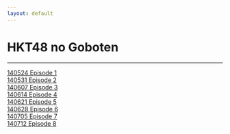```yaml
---
layout: default
---
```


<h1>HKT48 no Goboten</h1>
<hr>

<a href="./140524.html">140524 Episode 1</a><br>
<a href="./140531.html">140531 Episode 2</a><br>
<a href="./140607.html">140607 Episode 3</a><br>
<a href="./140614.html">140614 Episode 4</a><br>
<a href="./140621.html">140621 Episode 5</a><br>
<a href="./140628.html">140628 Episode 6</a><br>
<a href="./140705.html">140705 Episode 7</a><br>
<a href="./140712.html">140712 Episode 8</a><br>
